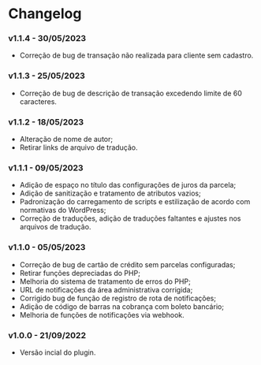 # Changelog

### v1.1.4 - 30/05/2023
* Correção de bug de transação não realizada para cliente sem cadastro.

### v1.1.3 - 25/05/2023
* Correção de bug de descrição de transação excedendo limite de 60 caracteres.

### v1.1.2 - 18/05/2023
* Alteração de nome de autor;
* Retirar links de arquivo de tradução.

### v1.1.1 - 09/05/2023
* Adição de espaço no título das configurações de juros da parcela;
* Adição de sanitização e tratamento de atributos vazios;
* Padronização do carregamento de scripts e estilização de acordo com normativas do WordPress;
* Correção de traduções, adição de traduções faltantes e ajustes nos arquivos de tradução.

### v1.1.0 - 05/05/2023
* Correção de bug de cartão de crédito sem parcelas configuradas;
* Retirar funções depreciadas do PHP;
* Melhoria do sistema de tratamento de erros do PHP;
* URL de notificações da área administrativa corrigida;
* Corrigido bug de função de registro de rota de notificações;
* Adição de código de barras na cobrança com boleto bancário;
* Melhoria de funções de notificações via webhook.
### v1.0.0 - 21/09/2022
- Versão incial do plugin.
